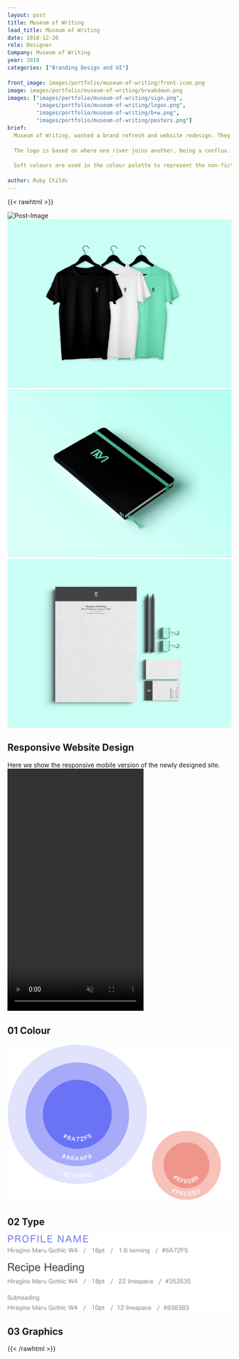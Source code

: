 ```yaml
---
layout: post
title: Museum of Writing
lead_title: Museum of Writing
date: 2018-12-26
role: Designer
Company: Museum of Writing
year: 2018
categories: ["Branding Design and UI"]

front_image: images/portfolio/museum-of-writing/front-icon.png
image: images/portfolio/museum-of-writing/breakdown.png
images: ["images/portfolio/museum-of-writing/sign.png",
         "images/portfolio/museum-of-writing/logos.png",
         "images/portfolio/museum-of-writing/b+w.png",
         "images/portfolio/museum-of-writing/posters.png"]
brief:
  Museum of Writing, wanted a brand refresh and website redesign. They want the logo to be modular, so adaptable for contexts and merchandise. <br><br>

  The logo is based on where one river joins another, being a conflux. Hence, the museum acts to join the writing community.  <br><br>

  Soft colours are used in the colour palette to represent the non-fictional and dream like worlds often created through writing.<br><br>

author: Ruby Childs
---
```


{{< rawhtml >}}

<div class="row">
    <div class="col-md-6 mx-auto">
        <img src="/images/portfolio/museum-of-writing/stamp.png" alt="Post-Image" class="w-100 mb-3 padding-0">
    </div>
    <div class="col-md-6 mx-auto">
            <img src="/images/portfolio/museum-of-writing/tshirts.png" alt="Post-Image" class="w-100 mb-3 padding-0">
    </div>
</div>

<div class="row">
    <div class="col-md-6 mx-auto">
        <img src="/images/portfolio/museum-of-writing/book.png" alt="Post-Image" class="w-100 mb-3 padding-0">
    </div>
    <div class="col-md-6 mx-auto">
            <img src="/images/portfolio/museum-of-writing/stationary.png" alt="Post-Image" class="w-100 mb-3 padding-0">
    </div>
</div>

<div class="row  writing-phones">
  <div class="col-md-6">
      <h2>Responsive Website Design</h2>
        <div class="post-meta mb-5">
          Here we show the responsive mobile version of the newly designed site.
        </div>
  </div>

  <div class="col-md-6 mx-auto app-screen">
    <div id="MSvideoContainer">
      <div id="MSvideoContent">
      <video id="phone" autoplay loop muted="" src="/images/portfolio/museum-of-writing/Comp 2.mp4" width="306" height="543" frameborder="0" webkitallowfullscreen mozallowfullscreen allowfullscreen  class="state-ready"></video>
      </div>
    </div>
  </div>

</div>


<!-- STYLE TILE -->
<div class="row">
    <div class="col-md-6 mx-auto">
    <div class="style-tile">
      <div class="style-tile-line">
        <h2>01 Colour</h2>
      </div>
    </div>
        <img src="/images/portfolio/mmm-app/colors.png" alt="Post-Image" class="w-100 mb-3 padding-0">
    </div>
    <div class="col-md-6 mx-auto">
    <div class="style-tile">
      <div class="style-tile-line">
        <h2>02 Type</h2>
      </div>
    </div>
            <img src="/images/portfolio/mmm-app/type.png" alt="Post-Image" class="w-100 mb-3 padding-0">
    </div>
</div>

<!-- ICONS -->
<div class="style-tile">
  <div class="style-tile-line">
    <h2>03 Graphics</h2>
  </div>
</div>

{{< /rawhtml >}}
